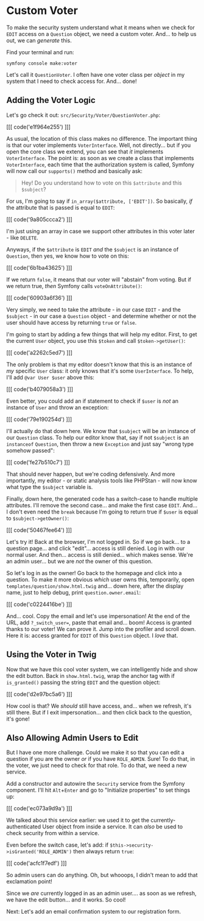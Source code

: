 # Custom Voter

To make the security system understand what it means when we check for `EDIT`
access on a `Question` object, we need a custom voter. And... to help us out,
we can *generate* this.

Find your terminal and run:

```terminal
symfony console make:voter
```

Let's call it `QuestionVoter`. I often have one voter class per *object* in my system
that I need to check access for. And... done!

## Adding the Voter Logic

Let's go check it out: `src/Security/Voter/QuestionVoter.php`:

[[[ code('e1f964e255') ]]]

As usual, the location of this class makes no difference. The important thing
is that our voter implements `VoterInterface`. Well, not directly... but if you
open the core class we extend, you can see that *it* implements `VoterInterface`.
The point is: as soon as we create a class that implements `VoterInterface`,
each time that the authorization system is called, Symfony will now call our
`supports()` method and basically ask:

> Hey! Do you understand how to vote on this `$attribute` and this `$subject`?

For us, I'm going to say if `in_array($attribute, ['EDIT'])`. So basically, *if*
the attribute that is passed is equal to `EDIT`:

[[[ code('9a805ccca2') ]]]

I'm just using an array in case we support other attributes in this voter
later - like `DELETE`.

Anyways, if the `$attribute` is `EDIT` *and* the `$subject` is an instance of
`Question`, then yes, we know how to vote on this:

[[[ code('6b1ba43625') ]]]

If we return `false`, it means that our voter will "abstain" from voting. But
if we return true, *then* Symfony calls `voteOnAttribute()`:

[[[ code('60903a6f36') ]]]

Very simply, we need to take the attribute - in our case `EDIT` - and the
`$subject` - in our case a `Question` object - and determine whether or not
the user should have access by returning `true` or `false`.

I'm going to start by adding a few things that will help my editor. First, to get
the current `User` object, you use this `$token` and call `$token->getUser()`:

[[[ code('a2262c5ed7') ]]]

The only problem is that my editor doesn't know that this is an instance of *my*
specific `User` class: it only knows that it's some `UserInterface`. To help, I'll
add `@var User $user` above this:

[[[ code('b4079058a3') ]]]

Even better, you could add an if statement to check if `$user` is *not* an instance
of `User` and throw an exception:

[[[ code('79e190254d') ]]]

I'll actually do that down here. We know that `$subject` will be an instance of our
`Question` class. To help our editor know that, say if not `$subject` is an
`instanceof` `Question`, then throw a new `Exception` and just say "wrong type
somehow passed":

[[[ code('fe27b510c7') ]]]

That should never happen, but we're coding defensively. And more importantly,
my editor - or static analysis tools like PHPStan - will now know what type the
`$subject` variable is.

Finally, down here, the generated code has a switch-case to handle multiple
attributes. I'll remove the second case... and make the first case `EDIT`. And...
I don't even need the `break` because I'm going to return true if `$user` is
equal to `$subject->getOwner()`:

[[[ code('50467fee64') ]]]

Let's try it! Back at the browser, I'm not logged in. So if we go back... to a
question page... and click "edit"... access is still denied. Log in with
our normal user. And then... access is still denied... which makes sense. We're an
admin user... but we are *not* the owner of this question.

So let's log in as the owner! Go back to the homepage and click into a question.
To make it more obvious *which* user owns this, temporarily, open
`templates/question/show.html.twig` and... down here, after the display name, just
to help debug, print `question.owner.email`:

[[[ code('c0224416be') ]]]

And... cool. Copy the email and let's use impersonation! At the end of the URL,
add `?_switch_user=`, paste that email and... boom! Access is granted thanks to
our voter! We can prove it. Jump into the profiler and scroll down. Here it is:
access granted for `EDIT` of this `Question` object. I *love* that.

## Using the Voter in Twig

Now that we have this cool voter system, we can intelligently hide and show the
edit button. Back in `show.html.twig`, wrap the anchor tag with if
`is_granted()` passing the string `EDIT` and the question object:

[[[ code('d2e97bc5a6') ]]]

How cool is that? We *should* still have access, and... when we refresh, it's still
there. But if I exit impersonation... and then click back to the question, it's gone!

## Also Allowing Admin Users to Edit

But I have one more challenge. Could we make it so that you can edit a question
if you are the owner *or* if you have `ROLE_ADMIN`. Sure! To do that, in the voter,
we just need to check for that role. To do that, we need a new service.

Add a constructor and autowire the `Security` service from the Symfony component.
I'll hit `Alt`+`Enter` and go to "Initialize properties" to set things up:

[[[ code('ec073a9d9a') ]]]

We talked about this service earlier: we used it to get the currently-authenticated
User object from inside a service. It can *also* be used to check security from
within a service.

Even before the switch case, let's add: if `$this->security->isGranted('ROLE_ADMIN')`
then always return `true`:

[[[ code('acfc1f7edf') ]]]

So admin users can do anything. Oh, but whooops, I didn't mean to add that
exclamation point!

Since we *are* currently logged in as an admin user.... as soon as we refresh,
we have the edit button... and it works. So cool!

Next: Let's add an email confirmation system to our registration form.
